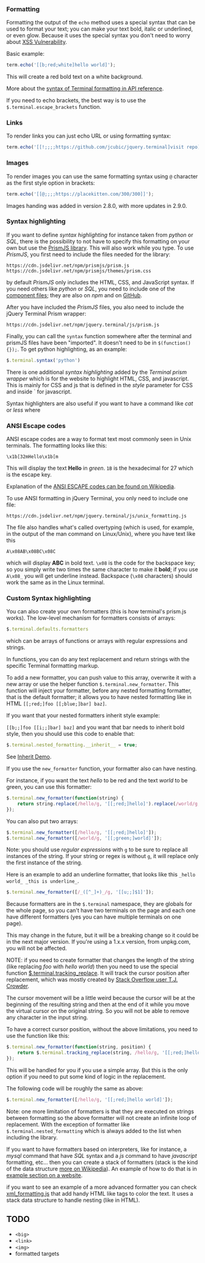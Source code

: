 ### Formatting

Formatting the output of the `echo` method uses a special syntax that can be used to format your text; you can make your text bold, italic or underlined, or even glow. Because it uses the special syntax you don't need to worry about [XSS Vulnerability](https://en.wikipedia.org/wiki/Cross-site_scripting).

Basic example:

```javascript
term.echo('[[b;red;white]hello world]');
```

This will create a red bold text on a white background.

More about the [syntax of Terminal formatting in API reference](https://terminal.jcubic.pl/api_reference.php#echo).

If you need to echo brackets, the best way is to use the `$.terminal.escape_brackets` function.

### Links

To render links you can just echo URL or using formatting syntax:

```javascript
term.echo('[[!;;;;https://github.com/jcubic/jquery.terminal]visit repo]');
```


### Images

To render images you can use the same formatting syntax using `@` character as the first style option in brackets:

```javascript
term.echo('[[@;;;;https://placekitten.com/300/300]]');
```

Images handing was added in version 2.8.0, with more updates in 2.9.0.

### Syntax highlighting

If you want to define *syntax highlighting* for instance taken from *python* or *SQL*, there is the possibility to not have to specify this formatting on your own but use the [PrismJS library](https://prismjs.com/). This will also work while you type. To use *PrismJS*, you first need to include the files needed for the library:

```
https://cdn.jsdelivr.net/npm/prismjs/prism.js
https://cdn.jsdelivr.net/npm/prismjs/themes/prism.css
```

by default *PrismJS* only includes the HTML, CSS, and JavaScript syntax. If you need others like *python* or *SQL*, you need to include one of the [component files](https://unpkg.com/prismjs/components/); they are also on *npm* and on [GitHub](https://github.com/PrismJS/prism).

After you have included the *PrismJS* files, you also need to include the jQuery Terminal Prism wrapper:

```
https://cdn.jsdelivr.net/npm/jquery.terminal/js/prism.js
```

Finally, you can call the `syntax` function somewhere after the terminal and prismJS files have been "imported". It doesn't need to be in `$(function() {});`. To get python highlighting, as an example:

```javascript
$.terminal.syntax('python')
```

There is one additional *syntax highlighting* added by the *Terminal prism wrapper* which is for the website to highlight HTML, CSS, and javascript. This is mainly for CSS and js that is defined in the *style* parameter for CSS and inside `<script>...</script> for javascript.

Syntax highlighters are also useful if you want to have a command like *cat* or *less* where

### ANSI Escape codes

ANSI escape codes are a way to format text most commonly seen in Unix terminals. The formatting looks like this:

```
\x1b[32mHello\x1b[m
```

This will display the text **Hello** in *green*. `1B` is the hexadecimal for 27 which is the escape key.

Explanation of the [ANSI ESCAPE codes can be found on Wikipedia](https://en.wikipedia.org/wiki/ANSI_escape_code).

To use ANSI formatting in jQuery Terminal, you only need to include one file:

```
https://cdn.jsdelivr.net/npm/jquery.terminal/js/unix_formatting.js
```

The file also handles what's called overtyping (which is used, for example, in the output of the man command on Linux/Unix),  where you have text like this
```
A\x08AB\x08BC\x08C
```

which will display **ABC** in bold text. `\x08` is the code for the backspace key; so you simply write two times the same character to make it **bold**; if you use `A\x08_` you will get underline instead. Backspace (`\x08` characters) should work the same as in the Linux terminal.

### Custom Syntax highlighting

You can also create your own formatters (this is how terminal's prism.js works). The low-level mechanism for formatters consists of arrays:

```javascript
$.terminal.defaults.formatters
```

which can be arrays of functions or arrays with regular expressions and strings.

In functions, you can do any text replacement and return strings with the specific Terminal formatting markup.

To add a new formatter, you can push value to this array, overwrite it with a new array or use the helper function `$.terminal.new_formatter`. This function will inject your formatter, before any nested formatting formatter,  that is the default formatter; it allows you to have nested formatting like in HTML `[[;red;]foo [[;blue;]bar] baz]`.

If you want that your nested formatters inherit style example:

`[[b;;]foo [[i;;]bar] baz]` and you want that bar needs to inherit bold style, then you should use this code to enable that:

```javascript
$.terminal.nested_formatting.__inherit__ = true;
```

See [Inherit Demo](https://codepen.io/jcubic/pen/MWybXZX?editors=0010).

If you use the `new_formatter` function, your formatter also can have nesting.

For instance, if you want the text *hello* to be red and the text *world* to be green, you can use this formatter:

```javascript
$.terminal.new_formatter(function(string) {
    return string.replace(/hello/g, '[[;red;]hello]').replace(/world/g, '[[;green;]world]');
});
```

You can also put two arrays:

```javascript
$.terminal.new_formatter([/hello/g, '[[;red;]hello]']);
$.terminal.new_formatter([/world/g, '[[;green;]world]']);
```

Note: you should use *regular expressions* with `g` to be sure to replace all instances of the string. If your string or regex is without `g`, it will replace only the first instance of the string.

Here is an example to add an underline formatter, that looks like this `_hello world_ _this is underline_`.

```javascript
$.terminal.new_formatter([/_([^_]+)_/g, '[[u;;]$1]']);
```

Because formatters are in the `$.terminal` namespace, they are globals for the whole page, so you can't have two terminals on the page and each one have different formatters (yes you can have multiple terminals on one page).

This may change in the future, but it will be a breaking change so it could be in the next major version. If you're using a 1.x.x version, from unpkg.com, you will not be affected.

NOTE: if you need to create formatter that changes the length of the string (like replacing *foo* with *hello world*) then you need to use the special function [$.terminal.tracking_replace](https://terminal.jcubic.pl/api_reference.php#tracking_replace). It will track the cursor position after replacement, which was mostly created by [Stack Overflow user T.J. Crowder](https://stackoverflow.com/a/46756077/387194).

The cursor movement will be a little weird because the cursor will be at the beginning of the resulting string and then at the end of it while you move the virtual cursor on the original string.
So you will not be able to remove any character in the input string.

To have a correct cursor position, without the above limitations, you need to use the function like this:

```javascript
$.terminal.new_formatter(function(string, position) {
    return $.terminal.tracking_replace(string, /hello/g, '[[;red;]hello world]', position);
});
```

This will be handled for you if you use a simple array. But this is the only option if you need to put some kind of logic in the replacement.

The following code will be roughly the same as above:

```javascript
$.terminal.new_formatter([/hello/g, '[[;red;]hello world]']);
```

Note: one more limitation of formatters is that they are executed on strings between formatting so the above formatter will not create an infinite loop of replacement. With the exception of formatter like `$.terminal.nested_formatting` which is always added to the list when including the library.

If you want to have formatters based on interpreters, like for instance, a *mysql* command that have *SQL* syntax and a *js* command to have *javascript* formatting, etc... then you can create a stack of formatters (stack is the kind of the data structure [more on Wikipedia](https://en.wikipedia.org/wiki/Stack_(abstract_data_type))). An example of how to do that is in [example section on a website](https://terminal.jcubic.pl/examples.php#syntax_highlight).

if you want to see an example of a more advanced formatter you can check [xml_formatting.js](https://github.com/jcubic/jquery.terminal/blob/master/js/xml_formatting.js) that add handy HTML like tags to color the text. It uses a stack data structure to handle nesting (like in HTML).


## TODO
* `<big>`
* `<link>`
* `<img>`
* formatted targets